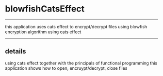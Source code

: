 # blowfishCatsEffect

---

this application uses cats effect to encrypt/decrypt files using blowfish encryption algorithm using cats effect

---

## details

using cats effect together with the principals of functional programming this application shows how to open, encruypt/decrypt, close files
